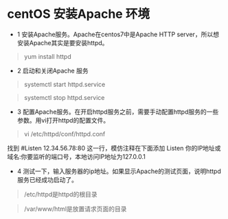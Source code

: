 # centOS 安装Apache 环境

* 1 安装Apache服务。Apache在centos7中是Apache HTTP server，所以想安装Apache其实是要安装httpd。

> yum install httpd

* 2 启动和关闭Apache 服务

> systemctl start httpd.service 

> systemctl stop httpd.service


* 3 配置Apache服务。在开启httpd服务之前，需要手动配置httpd服务的一些参数。用vi打开httpd的配置文件。 

> vi /etc/httpd/conf/httpd.conf  

找到 #Listen 12.34.56.78:80 这一行，模仿注释在下面添加 Listen 你的IP地址或域名:你要监听的端口号，本地访问IP地址为127.0.0.1  

* 4 测试一下，输入服务器的ip地址。如果显示Apache的测试页面，说明httpd服务已经成功启动了。

> /etc/httpd是httpd的根目录

> /var/www/html是放置请求页面的目录 